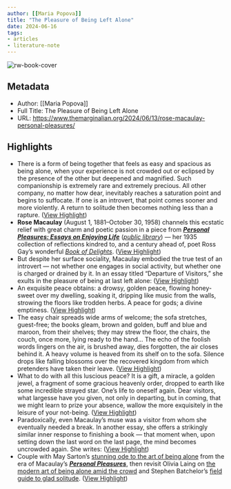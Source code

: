 ```yaml
---
author: [[Maria Popova]]
title: "The Pleasure of Being Left Alone"
date: 2024-06-16
tags: 
- articles
- literature-note
---
```

![rw-book-cover](https://www.themarginalian.org/wp-content/uploads/2019/11/velocity_debbie_dasha.jpg?fit=600%2C315&ssl=1)

## Metadata
- Author: [[Maria Popova]]
- Full Title: The Pleasure of Being Left Alone
- URL: https://www.themarginalian.org/2024/06/13/rose-macaulay-personal-pleasures/

## Highlights
- There is a form of being together that feels as easy and spacious as being alone, when your experience is not crowded out or eclipsed by the presence of the other but deepened and magnified. Such companionship is extremely rare and extremely precious. All other company, no matter how dear, inevitably reaches a saturation point and begins to suffocate. If one is an introvert, that point comes sooner and more violently. A return to solitude then becomes nothing less than a rapture. ([View Highlight](https://read.readwise.io/read/01j0hc29ahydwjn65t00bc1a0g))
- **Rose Macaulay** (August 1, 1881–October 30, 1958) channels this ecstatic relief with great charm and poetic passion in a piece from [***Personal Pleasures: Essays on Enjoying Life***](https://www.amazon.com/Personal-Pleasures-Essays-Enjoying-Life/dp/1912766507/?tag=braipick-20) ([*public library*](https://search.worldcat.org/title/1259549124)) — her 1935 collection of reflections kindred to, and a century ahead of, poet Ross Gay’s wonderful [*Book of Delights*](https://www.themarginalian.org/2019/12/01/ross-gay-book-of-delights/). ([View Highlight](https://read.readwise.io/read/01j0hc2wepeqzhznypsjg15qpc))
- But despite her surface sociality, Macaulay embodied the true test of an introvert — not whether one engages in social activity, but whether one is charged or drained by it. In an essay titled “Departure of Visitors,” she exults in the pleasure of being at last left alone: ([View Highlight](https://read.readwise.io/read/01j0hc46tedytkd9707nzfegnq))
- An exquisite peace obtains: a drowsy, golden peace, flowing honey-sweet over my dwelling, soaking it, dripping like music from the walls, strowing the floors like trodden herbs. A peace for gods; a divine emptiness. ([View Highlight](https://read.readwise.io/read/01j0hc4cyanfjykfjs2swbn9ab))
- The easy chair spreads wide arms of welcome; the sofa stretches, guest-free; the books gleam, brown and golden, buff and blue and maroon, from their shelves; they may strew the floor, the chairs, the couch, once more, lying ready to the hand… The echo of the foolish words lingers on the air, is brushed away, dies forgotten, the air closes behind it. A heavy volume is heaved from its shelf on to the sofa. Silence drops like falling blossoms over the recovered kingdom from which pretenders have taken their leave. ([View Highlight](https://read.readwise.io/read/01j0hc4zbr64afv24bp6eq923y))
- What to do with all this luscious peace? It is a gift, a miracle, a golden jewel, a fragment of some gracious heavenly order, dropped to earth like some incredible strayed star. One’s life to oneself again. Dear visitors, what largesse have you given, not only in departing, but in coming, that we might learn to prize your absence, wallow the more exquisitely in the leisure of your not-being. ([View Highlight](https://read.readwise.io/read/01j0hc5a39g042470wamm9y59c))
- Paradoxically, even Macaulay’s muse was a visitor from whom she eventually needed a break. In another essay, she offers a strikingly similar inner response to finishing a book — that moment when, upon setting down the last word on the last page, the mind becomes uncrowded again. She writes: ([View Highlight](https://read.readwise.io/read/01j0hc5q0889p12ezrct5n50cv))
- Couple with May Sarton’s [stunning ode to the art of being alone](https://www.themarginalian.org/2017/12/01/may-sarton-canticle-6-considerations/) from the era of Macaulay’s [***Personal Pleasures***](https://www.amazon.com/Personal-Pleasures-Essays-Enjoying-Life/dp/1912766507/?tag=braipick-20), then revisit Olivia Laing on [the modern art of being alone amid the crowd](https://www.themarginalian.org/2016/07/11/the-lonely-city-olivia-laing/) and Stephen Batchelor’s [field guide to glad solitude](https://www.themarginalian.org/2021/10/16/the-art-of-solitude-stephen-batchelor/). ([View Highlight](https://read.readwise.io/read/01j0hc70jqh9hby9p75q1mb29t))
